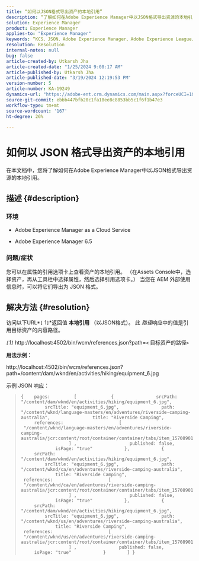 ```yaml
---
title: “如何以JSON格式导出资产的本地引用”
description: “了解如何在Adobe Experience Manager中以JSON格式导出资源的本地引用”
solution: Experience Manager
product: Experience Manager
applies-to: "Experience Manager"
keywords: “KCS、JSON、Adobe Experience Manager、Adobe Experience League、Properties、AEM”
resolution: Resolution
internal-notes: null
bug: false
article-created-by: Utkarsh Jha
article-created-date: "1/25/2024 9:08:17 AM"
article-published-by: Utkarsh Jha
article-published-date: "3/19/2024 12:19:53 PM"
version-number: 5
article-number: KA-19249
dynamics-url: "https://adobe-ent.crm.dynamics.com/main.aspx?forceUCI=1&pagetype=entityrecord&etn=knowledgearticle&id=4ccfb441-61bb-ee11-a569-6045bd006b3d"
source-git-commit: ebbb447bfb20c1fa18ee8c8853bb5c1f6f1b47e3
workflow-type: tm+mt
source-wordcount: '167'
ht-degree: 26%

---
```


# 如何以 JSON 格式导出资产的本地引用


在本文档中，您将了解如何在Adobe Experience Manager中以JSON格式导出资源的本地引用。

## 描述 {#description}


### <b>环境</b>

- Adobe Experience Manager as a Cloud Service


- Adobe Experience Manager 6.5


### <b>问题/症状</b>

您可以在属性的引用选项卡上查看资产的本地引用。 （在Assets Console中，选择资产，再从工具栏中选择属性，然后选择引用选项卡。） 当您在 AEM 外部使用信息时，可以将它们导出为 JSON 格式。


## 解决方法 {#resolution}


访问以下URL*`[` 1`]`*返回值 <b>本地引用</b> （以JSON格式）。 此 *路径*&#x200B;响应中的值是引用目标资产的内容路径。

*`[`1`]`<b>* </b>http://localhost:4502/bin/wcm/references.json?path=`<` 目标资产的路径`>`



<b>用法示例：</b>

http://localhost:4502/bin/wcm/references.json?path=/content/dam/wknd/en/activities/hiking/equipment_6.jpg

示例 JSON 响应：


> ```
> {    pages:         [             {                srcPath: "/content/dam/wknd/en/activities/hiking/equipment_6.jpg",                srcTitle: "equipment_6.jpg",                path: "/content/wknd/language-masters/en/adventures/riverside-camping-australia",                title: "Riverside Camping",                references:                     [                         "/content/wknd/language-masters/en/adventures/riverside-camping-australia/jcr:content/root/container/container/tabs/item_1570890147607/par0/image/fileReference"                    ] ,                    published: false,                    isPage: "true"            },            {                srcPath: "/content/dam/wknd/en/activities/hiking/equipment_6.jpg",                srcTitle: "equipment_6.jpg",                path: "/content/wknd/ca/en/adventures/riverside-camping-australia",                title: "Riverside Camping",                references:                     [                         "/content/wknd/ca/en/adventures/riverside-camping-australia/jcr:content/root/container/container/tabs/item_1570890147607/par0/image/fileReference"                    ] ,                    published: false,                    isPage: "true"            },            {                srcPath: "/content/dam/wknd/en/activities/hiking/equipment_6.jpg",                srcTitle: "equipment_6.jpg",                path: "/content/wknd/us/en/adventures/riverside-camping-australia",                title: "Riverside Camping",                references:                     [                         "/content/wknd/us/en/adventures/riverside-camping-australia/jcr:content/root/container/container/tabs/item_1570890147607/par0/image/fileReference"                    ] ,                published: false,                isPage: "true"            }        ] }
> ```

